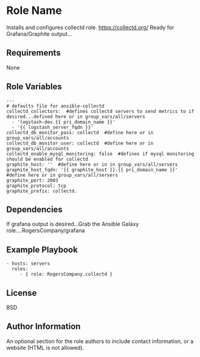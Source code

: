 Role Name
=========

Installs and configures collectd role. https://collectd.org/ Ready for Grafana/Graphite output...

Requirements
------------

None

Role Variables
--------------

````
---
# defaults file for ansible-collectd
collectd_collectors:  #defines collectd servers to send metrics to if desired...defined here or in group_vars/all/servers
  - 'logstash-dev.{{ pri_domain_name }}'
  - '{{ logstash_server_fqdn }}'
collectd_db_monitor_pass: collectd  #define here or in group_vars/all/accounts
collectd_db_monitor_user: collectd  #define here or in group_vars/all/accounts
collectd_enable_mysql_monitoring: false  #defines if mysql monitoring should be enabled for collectd
graphite_host: ''  #define here or in in group_vars/all/servers
graphite_host_fqdn: '{{ graphite_host }}.{{ pri_domain_name }}'  #define here or in group_vars/all/servers
graphite_port: 2003
graphite_protocol: tcp
graphite_prefix: collectd.
````
Dependencies
------------

If grafana output is desired...Grab the Ansible Galaxy role....RogersCompany/grafana


Example Playbook
----------------

    - hosts: servers
      roles:
         - { role: RogersCompany.collectd }

License
-------

BSD

Author Information
------------------

An optional section for the role authors to include contact information, or a website (HTML is not allowed).
